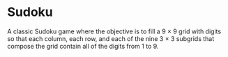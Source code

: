 # Sudoku
A classic Sudoku game where  the objective is to fill a 9 × 9 grid with digits so that each column, each row, and each of the nine 3 × 3 subgrids that compose the grid 
contain all of the digits from 1 to 9.
